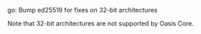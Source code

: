 go: Bump ed25519 for fixes on 32-bit architectures

Note that 32-bit architectures are not supported by Oasis Core.
